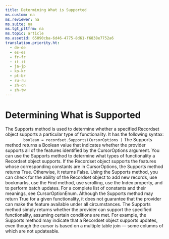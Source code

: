 ```yaml
---
title: Determining What is Supported
ms.custom: na
ms.reviewer: na
ms.suite: na
ms.tgt_pltfrm: na
ms.topic: article
ms.assetid: 65090cba-6d46-4775-8d61-f6838e7752a6
translation.priority.ht: 
  - de-de
  - es-es
  - fr-fr
  - it-it
  - ja-jp
  - ko-kr
  - pt-br
  - ru-ru
  - zh-cn
  - zh-tw
---
```

# Determining What is Supported
<?xml version="1.0" encoding="utf-8"?>
<developerReferenceWithoutSyntaxDocument xmlns="http://ddue.schemas.microsoft.com/authoring/2003/5" xmlns:xlink="http://www.w3.org/1999/xlink" xmlns:xsi="http://www.w3.org/2001/XMLSchema-instance" xsi:schemaLocation="http://ddue.schemas.microsoft.com/authoring/2003/5 http://dduestorage.blob.core.windows.net/ddueschema/developer.xsd">
  <introduction>
    <para>The <legacyBold>Supports</legacyBold> method is used to determine whether a specified <legacyBold>Recordset</legacyBold> object supports a particular type of functionality. It has the following syntax:</para>
    <code>
        boolean = recordset.Supports(CursorOptions )</code>
  </introduction>
  <languageReferenceRemarks>
    <content>
      <para>The <legacyBold>Supports</legacyBold> method returns a Boolean value that indicates whether the provider supports all of the features identified by the CursorOptions argument. You can use the <legacyBold>Supports</legacyBold> method to determine what types of functionality a <legacyBold>Recordset</legacyBold> object supports. If the <legacyBold>Recordset</legacyBold> object supports the features whose corresponding constants are in <legacyItalic>CursorOptions</legacyItalic>, the <legacyBold>Supports</legacyBold> method returns <legacyBold>True</legacyBold>. Otherwise, it returns <legacyBold>False</legacyBold>.</para>
      <para>Using the <legacyBold>Supports</legacyBold> method, you can check for the ability of the <legacyBold>Recordset</legacyBold> object to add new records, use bookmarks, use the <legacyBold>Find</legacyBold> method, use scrolling, use the <legacyBold>Index</legacyBold> property, and to perform batch updates. For a complete list of constants and their meanings, see <legacyLink xlink:href="4e10cda7-ce81-4466-94c2-844d38191cf1">CursorOptionEnum</legacyLink>.</para>
      <para>Although the <legacyBold>Supports</legacyBold> method may return <legacyBold>True</legacyBold> for a given functionality, it does not guarantee that the provider can make the feature available under all circumstances. The <legacyBold>Supports</legacyBold> method simply returns whether the provider can support the specified functionality, assuming certain conditions are met. For example, the <legacyBold>Supports</legacyBold> method may indicate that a <legacyBold>Recordset</legacyBold> object supports updates, even though the cursor is based on a multiple table join — some columns of which are not updateable.</para>
    </content>
  </languageReferenceRemarks>
  <relatedTopics />
</developerReferenceWithoutSyntaxDocument>